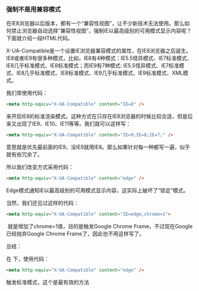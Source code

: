 ### 强制不是用兼容模式

​		在IE8浏览器以后版本，都有一个“兼容性视图”，让不少新技术无法使用。那么如何禁止浏览器自动选择“兼容性视图”，强制IE以最高级别的可用模式显示内容呢？下面就介绍一段HTML代码。

​		X-UA-Compatible是一个设置IE浏览器兼容模式的属性，在IE8浏览器之后诞生。IE8或者IE9有很多种模式，比如，IE8有4种模式：IE5.5怪异模式、IE7标准模式、IE8几乎标准模式、IE8标准模式；而IE9有7种模式: IE5.5怪异模式、IE7标准模式、IE8几乎标准模式、IE8标准模式、IE9几乎标准模式、IE9标准模式、XML模式。

我们常使用代码：
```html
<meta http-equiv="X-UA-Compatible" content="IE=8" />
```
​		来开启IE8的标准渲染模式。这种方式在只存在IE8浏览器的时候比较合适，但是后来又出现了IE9、IE10、IE11等等。我们就可以这样写：
```html
<meta http-equiv="X-UA-Compatible" content="IE=9;IE=8;IE=7;" />
```
​		意思就是优先最前面的IE9，没IE9就用IE8。那么如果针对每一种都写一遍，似乎就有些冗余了。

所以我们改变方式采用代码：
```html
<meta http-equiv="X-UA-Compatible" content="edge" />
```
​		Edge模式通知IE以最高级别的可用模式显示内容，这实际上破坏了“锁定”模式。

当然，我们还见过这样的代码：
```html
<meta http-equiv="X-UA-Compatible" content="IE=edge,chrome=1">
```
​		就是增加了chrome=1值，目的是触发Google Chrome Frame，不过现在Google已经抛弃Google Chrome Frame了，因此也不用这样写了。

总结：

在 <!DOCTYPE html> 下，使用代码：
```html
<meta http-equiv="X-UA-Compatible" content="edge" />
```
触发标准模式，这个是最有效的方法